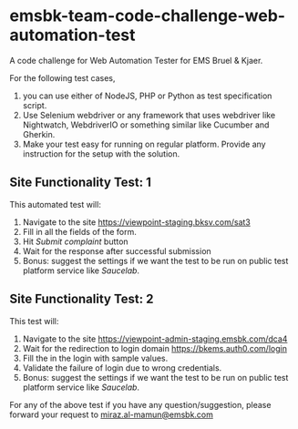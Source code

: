# emsbk-team-code-challenge-web-automation-test
A code challenge for Web Automation Tester for EMS Bruel &amp; Kjaer.

For the following test cases, 
1. you can use either of NodeJS, PHP or Python as test specification script.
2. Use Selenium webdriver or any framework that uses webdriver like Nightwatch, WebdriverIO or something similar like Cucumber and Gherkin. 
3. Make your test easy for running on regular platform. Provide any instruction for the setup with the solution.

## Site Functionality Test: 1
This automated test will:
1. Navigate to the site https://viewpoint-staging.bksv.com/sat3
2. Fill in all the fields of the form. 
3. Hit *Submit complaint* button
4. Wait for the response after successful submission
5. Bonus: suggest the settings if we want the test to be run on public test platform service like _Saucelab_.


## Site Functionality Test: 2
This test will:
1. Navigate to the site https://viewpoint-admin-staging.emsbk.com/dca4
2. Wait for the redirection to login domain https://bkems.auth0.com/login
3. Fill the in the login with sample values.
4. Validate the failure of login due to wrong credentials.
5. Bonus: suggest the settings if we want the test to be run on public test platform service like _Saucelab_.

For any of the above test if you have any question/suggestion, please forward your request to [miraz.al-mamun@emsbk.com ](mailto:miraz.al-mamun@emsbk.com)
